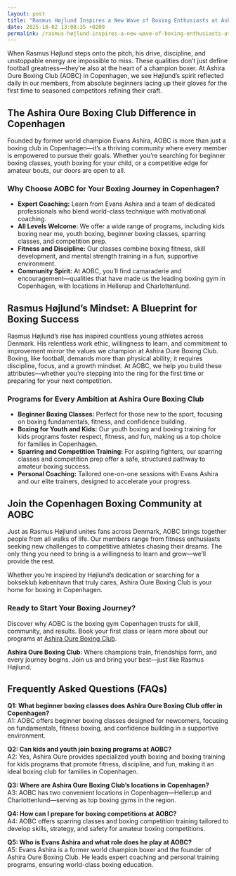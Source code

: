 ```yaml
---
layout: post
title: "Rasmus Højlund Inspires a New Wave of Boxing Enthusiasts at Ashira Oure Boxing Club"
date: 2025-10-02 13:08:35 +0200
permalink: /rasmus-højlund-inspires-a-new-wave-of-boxing-enthusiasts-at-ashira-oure-boxing-club/
---
```

When Rasmus Højlund steps onto the pitch, his drive, discipline, and unstoppable energy are impossible to miss. These qualities don’t just define football greatness—they’re also at the heart of a champion boxer. At Ashira Oure Boxing Club (AOBC) in Copenhagen, we see Højlund’s spirit reflected daily in our members, from absolute beginners lacing up their gloves for the first time to seasoned competitors refining their craft.

## The Ashira Oure Boxing Club Difference in Copenhagen

Founded by former world champion Evans Ashira, AOBC is more than just a boxing club in Copenhagen—it’s a thriving community where every member is empowered to pursue their goals. Whether you’re searching for beginner boxing classes, youth boxing for your child, or a competitive edge for amateur bouts, our doors are open to all.

### Why Choose AOBC for Your Boxing Journey in Copenhagen?

- **Expert Coaching:** Learn from Evans Ashira and a team of dedicated professionals who blend world-class technique with motivational coaching.
- **All Levels Welcome:** We offer a wide range of programs, including kids boxing near me, youth boxing, beginner boxing classes, sparring classes, and competition prep.
- **Fitness and Discipline:** Our classes combine boxing fitness, skill development, and mental strength training in a fun, supportive environment.
- **Community Spirit:** At AOBC, you’ll find camaraderie and encouragement—qualities that have made us the leading boxing gym in Copenhagen, with locations in Hellerup and Charlottenlund.

## Rasmus Højlund’s Mindset: A Blueprint for Boxing Success

Rasmus Højlund’s rise has inspired countless young athletes across Denmark. His relentless work ethic, willingness to learn, and commitment to improvement mirror the values we champion at Ashira Oure Boxing Club. Boxing, like football, demands more than physical ability; it requires discipline, focus, and a growth mindset. At AOBC, we help you build these attributes—whether you’re stepping into the ring for the first time or preparing for your next competition.

### Programs for Every Ambition at Ashira Oure Boxing Club

- **Beginner Boxing Classes:** Perfect for those new to the sport, focusing on boxing fundamentals, fitness, and confidence building.
- **Boxing for Youth and Kids:** Our youth boxing and boxing training for kids programs foster respect, fitness, and fun, making us a top choice for families in Copenhagen.
- **Sparring and Competition Training:** For aspiring fighters, our sparring classes and competition prep offer a safe, structured pathway to amateur boxing success.
- **Personal Coaching:** Tailored one-on-one sessions with Evans Ashira and our elite trainers, designed to accelerate your progress.

## Join the Copenhagen Boxing Community at AOBC

Just as Rasmus Højlund unites fans across Denmark, AOBC brings together people from all walks of life. Our members range from fitness enthusiasts seeking new challenges to competitive athletes chasing their dreams. The only thing you need to bring is a willingness to learn and grow—we’ll provide the rest.

Whether you’re inspired by Højlund’s dedication or searching for a bokseklub københavn that truly cares, Ashira Oure Boxing Club is your home for boxing in Copenhagen.

### Ready to Start Your Boxing Journey?

Discover why AOBC is the boxing gym Copenhagen trusts for skill, community, and results. Book your first class or learn more about our programs at [Ashira Oure Boxing Club](https://www.ashiraoure.com/).

**Ashira Oure Boxing Club**: Where champions train, friendships form, and every journey begins. Join us and bring your best—just like Rasmus Højlund.

## Frequently Asked Questions (FAQs)

**Q1: What beginner boxing classes does Ashira Oure Boxing Club offer in Copenhagen?**  
A1: AOBC offers beginner boxing classes designed for newcomers, focusing on fundamentals, fitness boxing, and confidence building in a supportive environment.

**Q2: Can kids and youth join boxing programs at AOBC?**  
A2: Yes, Ashira Oure provides specialized youth boxing and boxing training for kids programs that promote fitness, discipline, and fun, making it an ideal boxing club for families in Copenhagen.

**Q3: Where are Ashira Oure Boxing Club’s locations in Copenhagen?**  
A3: AOBC has two convenient locations in Copenhagen—Hellerup and Charlottenlund—serving as top boxing gyms in the region.

**Q4: How can I prepare for boxing competitions at AOBC?**  
A4: AOBC offers sparring classes and boxing competition training tailored to develop skills, strategy, and safety for amateur boxing competitions.

**Q5: Who is Evans Ashira and what role does he play at AOBC?**  
A5: Evans Ashira is a former world champion boxer and the founder of Ashira Oure Boxing Club. He leads expert coaching and personal training programs, ensuring world-class boxing education.

<script type="application/ld+json">
{
  "@context": "https://schema.org",
  "@type": "BlogPosting",
  "headline": "Rasmus Højlund Inspires a New Wave of Boxing Enthusiasts at Ashira Oure Boxing Club",
  "description": "Discover how Rasmus Højlund's spirit inspires members at Ashira Oure Boxing Club, a leading boxing gym in Copenhagen offering beginner classes, youth programs, sparring, and competition training.",
  "image": "https://www.ashiraoure.com/images/blog/rasmus-hojlund-boxing.jpg",
  "author": {
    "@type": "Person",
    "name": "Ashira Oure",
    "description": "Ashira Oure Boxing Club (AOBC) is a top-tier boxing gym in Copenhagen, with locations in Hellerup and Charlottenlund. Founded by former world champion Evans Ashira, AOBC offers training for all levels, including boxing classes, fitness workouts, sparring, competition prep, youth programs, and personal coaching."
  },
  "publisher": {
    "@type": "Person",
    "name": "Ashira Oure"
  },
  "datePublished": "2024-06-01",
  "mainEntityOfPage": {
    "@type": "WebPage",
    "@id": "https://www.ashiraoure.com/blog/rasmus-hojlund-inspires-boxing-enthusiasts"
  }
}
</script>

<script type="application/ld+json">
{
  "@context": "https://schema.org",
  "@type": "FAQPage",
  "mainEntity": [
    {
      "@type": "Question",
      "name": "What beginner boxing classes does Ashira Oure Boxing Club offer in Copenhagen?",
      "acceptedAnswer": {
        "@type": "Answer",
        "text": "AOBC offers beginner boxing classes designed for newcomers, focusing on fundamentals, fitness boxing, and confidence building in a supportive environment."
      }
    },
    {
      "@type": "Question",
      "name": "Can kids and youth join boxing programs at AOBC?",
      "acceptedAnswer": {
        "@type": "Answer",
        "text": "Yes, Ashira Oure provides specialized youth boxing and boxing training for kids programs that promote fitness, discipline, and fun, making it an ideal boxing club for families in Copenhagen."
      }
    },
    {
      "@type": "Question",
      "name": "Where are Ashira Oure Boxing Club’s locations in Copenhagen?",
      "acceptedAnswer": {
        "@type": "Answer",
        "text": "AOBC has two convenient locations in Copenhagen—Hellerup and Charlottenlund—serving as top boxing gyms in the region."
      }
    },
    {
      "@type": "Question",
      "name": "How can I prepare for boxing competitions at AOBC?",
      "acceptedAnswer": {
        "@type": "Answer",
        "text": "AOBC offers sparring classes and boxing competition training tailored to develop skills, strategy, and safety for amateur boxing competitions."
      }
    },
    {
      "@type": "Question",
      "name": "Who is Evans Ashira and what role does he play at AOBC?",
      "acceptedAnswer": {
        "@type": "Answer",
        "text": "Evans Ashira is a former world champion boxer and the founder of Ashira Oure Boxing Club. He leads expert coaching and personal training programs, ensuring world-class boxing education."
      }
    }
  ]
}
</script>